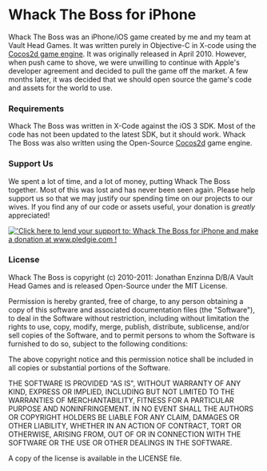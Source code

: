Whack The Boss for iPhone
=========================

Whack The Boss was an iPhone/iOS game created by me and my team at Vault Head Games.  It was written purely in Objective-C in X-code using the 
[Cocos2d game engine](http://www.cocos2d-iphone.org/).  It was originally released in April 2010. However, when push came to shove, we were unwilling to continue 
with Apple's developer agreement and decided to pull the game off the market.  A few months later, it was decided that we should open source the game's 
code and assets for the world to use.


### Requirements ###

Whack The Boss was written in X-Code against the iOS 3 SDK.  Most of the code has not been updated to the latest SDK, but it should work.  Whack The Boss 
was also written using the Open-Source [Cocos2d](http://www.cocos2d-iphone.org/) game engine.


### Support Us ###

We spent a lot of time, and a lot of money, putting Whack The Boss together.  Most of this was lost and has never been seen again.  Please help support 
us so that we may justify our spending time on our projects to our wives.  If you find any of our code or assets useful, your donation is *greatly* 
appreciated!

[!['Click here to lend your support to: Whack The Boss for iPhone and make a donation at www.pledgie.com !](http://www.pledgie.com/campaigns/15993.png?skin_name=chrome)](http://pledgie.com/campaigns/15993)


### License ###

Whack The Boss is copyright (c) 2010-2011: Jonathan Enzinna D/B/A Vault Head Games and is released Open-Source under the MIT License.

Permission is hereby granted, free of charge, to any person obtaining a copy of this software and associated documentation files (the "Software"), to deal in the Software without restriction, including without limitation the rights to use, copy, modify, merge, publish, distribute, sublicense, and/or sell copies of the Software, and to permit persons to whom the Software is furnished to do so, subject to the following conditions:

The above copyright notice and this permission notice shall be included in all copies or substantial portions of the Software.

THE SOFTWARE IS PROVIDED "AS IS", WITHOUT WARRANTY OF ANY KIND, EXPRESS OR IMPLIED, INCLUDING BUT NOT LIMITED TO THE WARRANTIES OF MERCHANTABILITY, FITNESS FOR A PARTICULAR PURPOSE AND NONINFRINGEMENT. IN NO EVENT SHALL THE AUTHORS OR COPYRIGHT HOLDERS BE LIABLE FOR ANY CLAIM, DAMAGES OR OTHER LIABILITY, WHETHER IN AN ACTION OF CONTRACT, TORT OR OTHERWISE, ARISING FROM, OUT OF OR IN CONNECTION WITH THE SOFTWARE OR THE USE OR OTHER DEALINGS IN THE SOFTWARE.

A copy of the license is available in the LICENSE file.
